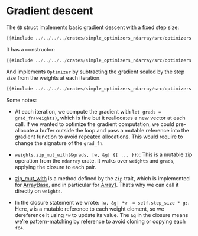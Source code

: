 # Gradient descent

The `GD` struct implements basic gradient descent with a fixed step size:

```rust
{{#include ../../../../crates/simple_optimizers_ndarray/src/optimizers.rs:struct_gd}}
```

It has a constructor:

```rust
{{#include ../../../../crates/simple_optimizers_ndarray/src/optimizers.rs:impl_gd_new}}
```

And implements `Optimizer` by subtracting the gradient scaled by the step size from the weights at each iteration.

```rust
{{#include ../../../../crates/simple_optimizers_ndarray/src/optimizers.rs:impl_gd_run}}
```

Some notes:

- At each iteration, we compute the gradient with `let grads = grad_fn(weights)`, which is fine but it reallocates a new vector at each call. If we wanted to optimize the gradient computation, we could pre-allocate a buffer outside the loop and pass a mutable reference into the gradient function to avoid repeated allocations. This would require to change the signature of the `grad_fn`.

- `weights.zip_mut_with(&grads, |w, &g| {{ ... }})`: This is a mutable zip operation from the `ndarray` crate. It walks over `weights` and `grads`, applying the closure to each pair.

- [zip_mut_with](https://docs.rs/ndarray/latest/ndarray/struct.ArrayBase.html#method.zip_mut_with) is a method defined by the `Zip` trait, which is implemented for [ArrayBase](https://docs.rs/ndarray/latest/ndarray/struct.ArrayBase.html), and in particular for [Array1<f64>](https://docs.rs/ndarray/latest/ndarray/type.Array1.html). That’s why we can call it directly on `weights`.

- In the closure statement we wrote: `|w, &g| *w -= self.step_size * g;`. Here, `w` is a mutable reference to each weight element, so we dereference it using `*w` to update its value. The `&g` in the closure means we’re pattern-matching by reference to avoid cloning or copying each `f64`.
